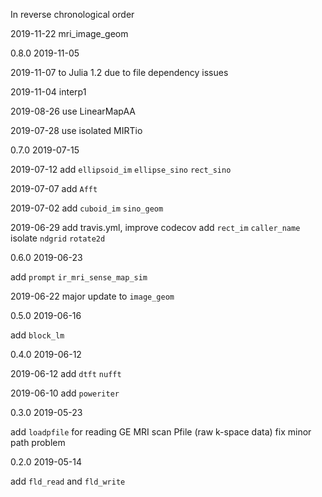 In reverse chronological order

2019-11-22
mri_image_geom

0.8.0 2019-11-05

2019-11-07
to Julia 1.2 due to file dependency issues

2019-11-04
interp1

2019-08-26
use LinearMapAA

2019-07-28
use isolated MIRTio

0.7.0 2019-07-15

2019-07-12
add `ellipsoid_im` `ellipse_sino` `rect_sino`

2019-07-07
add `Afft`

2019-07-02
add `cuboid_im` `sino_geom`

2019-06-29
add travis.yml, improve codecov
add `rect_im` `caller_name`
isolate `ndgrid` `rotate2d`

0.6.0 2019-06-23

add `prompt` `ir_mri_sense_map_sim`

2019-06-22
major update to `image_geom`

0.5.0 2019-06-16

add `block_lm`

0.4.0 2019-06-12

2019-06-12
add `dtft` `nufft`

2019-06-10
add `poweriter`

0.3.0 2019-05-23

add `loadpfile` for reading GE MRI scan Pfile (raw k-space data)
fix minor path problem

0.2.0 2019-05-14

add `fld_read` and `fld_write`
